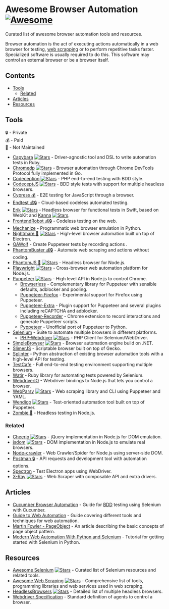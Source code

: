 # Awesome Browser Automation [![Awesome](https://awesome.re/badge.svg)](https://awesome.re)

Curated list of awesome browser automation tools and resources.

Browser automation is the act of executing actions automatically in a web browser for testing, [web scrapping](https://en.wikipedia.org/wiki/Web_scraping) or to perform repetitive tasks faster. Specialized software is usually required to do this. This software may control an external browser or be a browser itself.

## Contents

* [Tools](#tools)
  * [Related](#related)
* [Articles](#articles)
* [Resources](#resources)


## Tools

:lock: - Private  
:moneybag: - Paid  
:no_entry_sign: - Not Maintained  

* [Capybara](https://https://github.com/teamcapybara/capybara) [![Stars](https://img.shields.io/github/stars/teamcapybara/capybara.svg)](https://github.com/teamcapybara/capybara) - Driver-agnostic tool and DSL to write automation tests in Ruby.
* [Chromedp](https://https://github.com/chromedp/chromedp) [![Stars](https://img.shields.io/github/stars/chromedp/chromedp.svg)](https://github.com/chromedp/chromedp) - Browser automation through Chrome DevTools Protocol fully implemented in Go.
* [Codeception](https://https://github.com/codeception/codeception) [![Stars](https://img.shields.io/github/stars/codeception/codeception.svg)](https://github.com/codeception/codeception) - PHP end-to-end testing with BDD style.
* [CodeceptJS](https://https://github.com/Codeception/CodeceptJS) [![Stars](https://img.shields.io/github/stars/Codeception/CodeceptJS.svg)](https://github.com/Codeception/CodeceptJS) - BDD style tests with support for multiple headless browsers.
* [Cypress :moneybag:](https://www.cypress.io) - E2E testing for JavaScript through a browser.
* [Endtest :moneybag::lock:](https://endtest.io) - Cloud-based codeless automated testing.
* [Erik](https://https://github.com/phimage/Erik) [![Stars](https://img.shields.io/github/stars/phimage/Erik.svg)](https://github.com/phimage/Erik) - Headless browser for functional tests in Swift, based on WebKit and [Kanna](https://https://github.com/tid-kijyun/Kanna) [![Stars](https://img.shields.io/github/stars/tid-kijyun/Kanna.svg)](https://github.com/tid-kijyun/Kanna).
* [FrontendRobot :moneybag::lock:](https://frontendrobot.com) - Codeless testing on the web.
* [Mechanize](https://mechanize.readthedocs.io/en/latest) - Programmatic web browser emulation in Python.
* [Nightmare :no_entry_sign:](https://https://github.com/segmentio/nightmare) [![Stars](https://img.shields.io/github/stars/segmentio/nightmare.svg)](https://github.com/segmentio/nightmare) - High-level browser automation built on top of Electron.
* [QAWolf](https://docs.qawolf.com) - Create Puppeteer tests by recording actions .
* [PhantomBuster :moneybag::lock:](https://phantombuster.com) - Automate web scraping and actions without coding.
* [PhantomJS :no_entry_sign:](https://https://github.com/ariya/phantomjs) [![Stars](https://img.shields.io/github/stars/ariya/phantomjs.svg)](https://github.com/ariya/phantomjs) - Headless browser for Node.js.
* [Playwright](https://https://github.com/microsoft/playwright) [![Stars](https://img.shields.io/github/stars/microsoft/playwright.svg)](https://github.com/microsoft/playwright) - Cross-browser web automation platform for Node.js.
* [Puppeteer](https://https://github.com/GoogleChrome/puppeteer) [![Stars](https://img.shields.io/github/stars/GoogleChrome/puppeteer.svg)](https://github.com/GoogleChrome/puppeteer) - High level API in Node.js to control Chrome.
  * [Browserless](https://browserless.js.org) - Complementary library for Puppeteer with sensible defaults, adblocker and pooling.
  * [Puppeteer-Firefox](https://github.com/puppeteer/puppeteer/tree/master/experimental/puppeteer-firefox) - Experimental support for Firefox using Puppeteer.
  * [Puppeteer-Extra](https://github.com/berstend/puppeteer-extra/tree/master/packages/puppeteer-extra) - Plugin support for Puppeteer and several plugins including reCAPTCHA and adblocker.
  * [Puppeteer-Recorder](https://checklyhq.com/docs/puppeteer-recorder) - Chrome extension to record interactions and generate Puppeteer scripts.
  * [Pyppeteer](https://github.com/miyakogi/pyppeteer) - Unofficial port of Puppeteer to Python.
* [Selenium](https://www.seleniumhq.org) - Suite to automate multiple browsers in different platforms.
  * [PHP-Webdriver](https://https://github.com/php-webdriver/php-webdriver) [![Stars](https://img.shields.io/github/stars/php-webdriver/php-webdriver.svg)](https://github.com/php-webdriver/php-webdriver) - PHP Client for Selenium/WebDriver.
* [SimpleBrowser](https://https://github.com/SimpleBrowserDotNet/SimpleBrowser) [![Stars](https://img.shields.io/github/stars/SimpleBrowserDotNet/SimpleBrowser.svg)](https://github.com/SimpleBrowserDotNet/SimpleBrowser) - Browser automation engine build on .NET.
* [SlimerJS](https://slimerjs.org) - Scriptable browser built on top of Gecko.
* [Splinter](https://splinter.readthedocs.io/en/latest/index.html) - Python abstraction of existing browser automation tools with a high-level API for testing.
* [TestCafe](https://devexpress.github.io/testcafe) - Full end-to-end testing environment supporting multiple browsers.
* [Watir](http://watir.com) - Ruby library for automating tests powered by Selenium.
* [WebdriverIO](http://webdriver.io) - Webdriver bindings to Node.js that lets you control a browser.
* [WebParsy](https://https://github.com/joseconstela/webparsy) [![Stars](https://img.shields.io/github/stars/joseconstela/webparsy.svg)](https://github.com/joseconstela/webparsy) - Web scraping library and CLI using Puppeteer and YAML.
* [Wendigo](https://https://github.com/angrykoala/wendigo) [![Stars](https://img.shields.io/github/stars/angrykoala/wendigo.svg)](https://github.com/angrykoala/wendigo) - Test-oriented automation tool built on top of Puppeteer.
* [Zombie :no_entry_sign:](http://zombie.js.org) - Headless testing in Node.js.

### Related

* [Cheerio](https://https://github.com/cheeriojs/cheerio) [![Stars](https://img.shields.io/github/stars/cheeriojs/cheerio.svg)](https://github.com/cheeriojs/cheerio) - jQuery implementation in Node.js for DOM emulation.
* [jsdom](https://https://github.com/jsdom/jsdom) [![Stars](https://img.shields.io/github/stars/jsdom/jsdom.svg)](https://github.com/jsdom/jsdom) - DOM implementation in Node.js to emulate real browsers.
* [Node-crawler](http://nodecrawler.org) - Web Crawler/Spider for Node.js using server-side DOM.
* [Postman :lock:](https://www.getpostman.com) - API requests and development tool with automation options.
* [Spectron](https://electronjs.org/spectron) - Test Electron apps using WebDriver.
* [X-Ray](https://https://github.com/matthewmueller/x-ray) [![Stars](https://img.shields.io/github/stars/matthewmueller/x-ray.svg)](https://github.com/matthewmueller/x-ray) - Web Scraper with composable API and extra drivers.

## Articles

* [Cucumber Browser Automation](https://cucumber.io/docs/guides/browser-automation) - Guide for [BDD](https://en.wikipedia.org/wiki/Behavior-driven_development) testing using Selenium with Cucumber.
* [Guide to Web Automation](https://hackernoon.com/guide-to-web-automation-889557804453) - Guide covering different tools and techniques for web automation.
* [Martin Fowler - PageObject](https://martinfowler.com/bliki/PageObject.html) - An article describing the basic concepts of page object pattern.
* [Modern Web Automation With Python and Selenium](https://realpython.com/modern-web-automation-with-python-and-selenium) - Tutorial for getting started with Selenium in Python.

## Resources

* [Awesome Selenium](https://https://github.com/christian-bromann/awesome-selenium) [![Stars](https://img.shields.io/github/stars/christian-bromann/awesome-selenium.svg)](https://github.com/christian-bromann/awesome-selenium) - Curated list of Selenium resources and related tools.
* [Awesome Web Scraping](https://https://github.com/lorien/awesome-web-scraping) [![Stars](https://img.shields.io/github/stars/lorien/awesome-web-scraping.svg)](https://github.com/lorien/awesome-web-scraping) - Comprehensive list of tools, programming libraries and web services used in web scraping.
* [HeadlessBrowsers](https://https://github.com/dhamaniasad/HeadlessBrowsers) [![Stars](https://img.shields.io/github/stars/dhamaniasad/HeadlessBrowsers.svg)](https://github.com/dhamaniasad/HeadlessBrowsers) - Detailed list of multiple headless browsers.
* [Webdriver Specification](https://www.w3.org/TR/webdriver1) - Standard definition of agents to control a browser.
